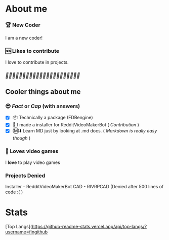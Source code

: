 # About me


### 🏆 New Coder
I am a new coder!


### 🆘 Likes to contribute
 I love to contribute in projects.

### *🫱🫲🫱🫲🫱🫲🫱🫲🫱🫲🫱🏻🫲🏻🫱🫲🫱🏾🫲🏾🫱🫲*

## Cooler things about me

### 😎 *Fact* **or** *Cap* (**with answers**)
- [x] 📦 Technically a package (FDBengine)
- [x] 📩 I made a installer for RedditVideoMakerBot  ( *Contribution* )
- [x] Ⓜ️⬇️ Learn MD just by looking at .md docs. ( *Markdown is really easy though* )

### 🧱 Loves video games
I **love** to play video games

### Projects Denied
Installer - RedditVideoMakerBot
CAD - RIVRPCAD (Denied after 500 lines of code :( )

# Stats
[Top Langs](https://github-readme-stats.vercel.app/api/top-langs/?username=fingithub
